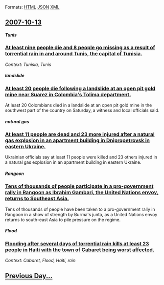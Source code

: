 
Formats: [HTML](2007/10/13/index.html)  [JSON](2007/10/13/index.json)  [XML](2007/10/13/index.xml)  

## [2007-10-13](/news/2007/10/13/index.md)

##### Tunis
### [ At least nine people die and 8 people go missing as a result of torrential rain in and around Tunis, the capital of Tunisia. ](/news/2007/10/13/at-least-nine-people-die-and-8-people-go-missing-as-a-result-of-torrential-rain-in-and-around-tunis-the-capital-of-tunisia.md)
_Context: Tunisia, Tunis_

##### landslide
### [ At least 20 people die following a landslide at an open pit gold mine near Suarez in Colombia's Tolima department. ](/news/2007/10/13/at-least-20-people-die-following-a-landslide-at-an-open-pit-gold-mine-near-suarez-in-colombia-s-tolima-department.md)
At least 20 Colombians died in a landslide at an open pit gold mine in the southwest part of the country on Saturday, a witness and local officials said.

##### natural gas
### [ At least 11 people are dead and 23 more injured after a natural gas explosion in an apartment building in Dnipropetrovsk in eastern Ukraine. ](/news/2007/10/13/at-least-11-people-are-dead-and-23-more-injured-after-a-natural-gas-explosion-in-an-apartment-building-in-dnipropetrovsk-in-eastern-ukraine.md)
Ukrainian officials say at least 11 people were killed and 23 others injured in a natural gas explosion in an apartment building in eastern Ukraine.

##### Rangoon
### [ Tens of thousands of people participate in a pro-government rally in Rangoon as Ibrahim Gambari, the United Nations envoy, returns to Southeast Asia. ](/news/2007/10/13/tens-of-thousands-of-people-participate-in-a-pro-government-rally-in-rangoon-as-ibrahim-gambari-the-united-nations-envoy-returns-to-south.md)
Tens of thousands of people have been taken to a pro-government rally in Rangoon in a show of strength by Burma&#039;s junta, as a United Nations envoy returns to south-east Asia to pile pressure on the regime.

##### Flood
### [ Flooding after several days of torrential rain kills at least 23 people in Haiti with the town of Cabaret being worst affected. ](/news/2007/10/13/flooding-after-several-days-of-torrential-rain-kills-at-least-23-people-in-haiti-with-the-town-of-cabaret-being-worst-affected.md)
_Context: Cabaret, Flood, Haiti, rain_

## [Previous Day...](/news/2007/10/12/index.md)

